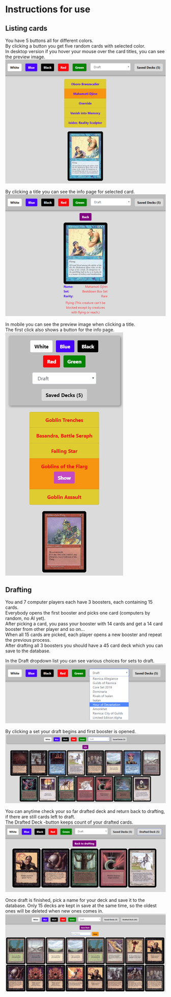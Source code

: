 # Instructions for use

## Listing cards

You have 5 buttons all for different colors.
<br />
By clicking a button you get five random cards with selected color.
<br />
In desktop version if you hover your mouse over the card titles, you can see the preview image.
<br />
![picture-01](https://github.com/villeverkkonen/mtg-database-frontend/blob/master/documentation/pictures/picture-01.png)

By clicking a title you can see the info page for selected card.
<br />
![picture-02](https://github.com/villeverkkonen/mtg-database-frontend/blob/master/documentation/pictures/picture-02.png)

In mobile you can see the preview image when clicking a title.
<br />
The first click also shows a button for the info page.
<br />
![picture-03](https://github.com/villeverkkonen/mtg-database-frontend/blob/master/documentation/pictures/picture-03.png)

## Drafting

You and 7 computer players each have 3 boosters, each containing 15 cards.
<br />
Everybody opens the first booster and picks one card (computers by random, no AI yet).
<br />
After picking a card, you pass your booster with 14 cards and get a 14 card booster from other player and so on...
<br />
When all 15 cards are picked, each player opens a new booster and repeat the previous process.
<br />
After drafting all 3 boosters you should have a 45 card deck which you can save to the database.

In the Draft dropdown list you can see various choices for sets to draft.
<br />
![picture-04](https://github.com/villeverkkonen/mtg-database-frontend/blob/master/documentation/pictures/picture-04.png)

By clicking a set your draft begins and first booster is opened.
<br />
![picture-05](https://github.com/villeverkkonen/mtg-database-frontend/blob/master/documentation/pictures/picture-05.png)

You can anytime check your so far drafted deck and return back to drafting, if there are still cards left to draft.
<br />
The Drafted Deck -button keeps count of your drafted cards.
<br />
![picture-06](https://github.com/villeverkkonen/mtg-database-frontend/blob/master/documentation/pictures/picture-06.png)

Once draft is finished, pick a name for your deck and save it to the database. Only 15 decks are kept in save at the same time, so the oldest ones will be deleted when new ones comes in.
<br />
![picture-07](https://github.com/villeverkkonen/mtg-database-frontend/blob/master/documentation/pictures/picture-07.png)